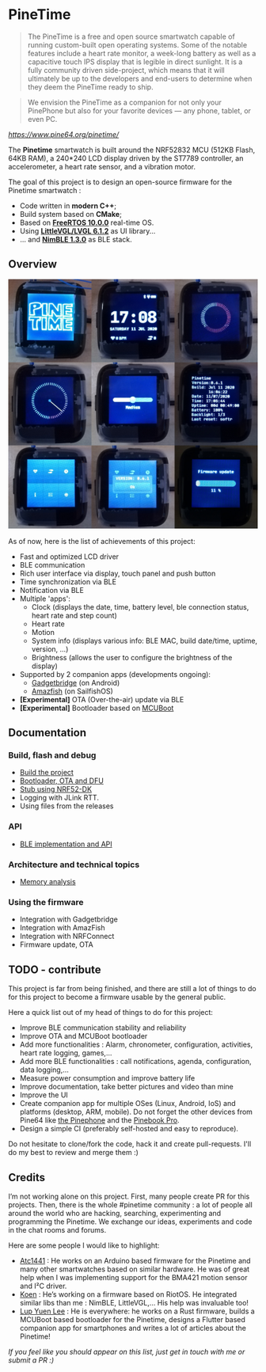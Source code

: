 # PineTime
> The PineTime is a free and open source smartwatch capable of running custom-built open operating systems. Some of the notable features include a heart rate monitor, a week-long battery as well as a capacitive touch IPS display that is legible in direct sunlight. It is a fully community driven side-project, which means that it will ultimately be up to the developers and end-users to determine when they deem the PineTime ready to ship.

> We envision the PineTime as a companion for not only your PinePhone but also for your favorite devices — any phone, tablet, or even PC.

*https://www.pine64.org/pinetime/*

The **Pinetime** smartwatch is built around the NRF52832 MCU (512KB Flash, 64KB RAM), a 240*240 LCD display driven by the ST7789 controller, an accelerometer, a heart rate sensor, and a vibration motor.

The goal of this project is to design an open-source firmware for the Pinetime smartwatch : 

 - Code written in **modern C++**;
 - Build system based on **CMake**;
 - Based on **[FreeRTOS 10.0.0](https://freertos.org)** real-time OS.
 - Using **[LittleVGL/LVGL 6.1.2](https://lvgl.io/)** as UI library...
 - ... and **[NimBLE 1.3.0](https://github.com/apache/mynewt-nimble)** as BLE stack.

## Overview

![Pinetime screens](images/0.7.0/montage.jpg "PinetimeScreens")

As of now, here is the list of achievements of this project:

 - Fast and optimized LCD driver
 - BLE communication
 - Rich user interface via display, touch panel and push button
 - Time synchronization via BLE
 - Notification via BLE
 - Multiple 'apps': 
    * Clock (displays the date, time, battery level, ble connection status, heart rate and step count)
    * Heart rate
    * Motion
    * System info (displays various info: BLE MAC, build date/time, uptime, version, ...)
    * Brightness (allows the user to configure the brightness of the display)
 - Supported by 2 companion apps (developments ongoing):
    * [Gadgetbridge](https://codeberg.org/Freeyourgadget/Gadgetbridge/src/branch/pinetime-jf) (on Android)
    * [Amazfish](https://openrepos.net/content/piggz/amazfish) (on SailfishOS)
 - **[Experimental]** OTA (Over-the-air) update via BLE
 - **[Experimental]** Bootloader based on [MCUBoot](https://juullabs-oss.github.io/mcuboot/)
 
## Documentation
### Build, flash and debug
 - [Build the project](doc/buildAndProgram.md)
 - [Bootloader, OTA and DFU](./bootloader/README.md)
 - [Stub using NRF52-DK](./doc/PinetimeStubWithNrf52DK.md)
 - Logging with JLink RTT.
 - Using files from the releases
 
### API
 - [BLE implementation and API](./doc/ble.md)
 
### Architecture and technical topics
 - [Memory analysis](./doc/MemoryAnalysis.md)
 
### Using the firmware
 - Integration with Gadgetbridge
 - Integration with AmazFish
 - Integration with NRFConnect
 - Firmware update, OTA
 
    
## TODO - contribute

This project is far from being finished, and there are still a lot of things to do for this project to become a firmware usable by the general public.

Here a quick list out of my head of things to do for this project:

 - Improve BLE communication stability and reliability
 - Improve OTA and MCUBoot bootloader
 - Add more functionalities : Alarm, chronometer, configuration, activities, heart rate logging, games,...
 - Add more BLE functionalities : call notifications, agenda, configuration, data logging,...
 - Measure power consumption and improve battery life
 - Improve documentation, take better pictures and video than mine
 - Improve the UI
 - Create companion app for multiple OSes (Linux, Android, IoS) and platforms (desktop, ARM, mobile). Do not forget the other devices from Pine64 like [the Pinephone](https://www.pine64.org/pinephone/) and the [Pinebook Pro](https://www.pine64.org/pinebook-pro/). 
 - Design a simple CI (preferably self-hosted and easy to reproduce).
 
Do not hesitate to clone/fork the code, hack it and create pull-requests. I'll do my best to review and merge them :)

## Credits 
I’m not working alone on this project. First, many people create PR for this projects. Then, there is the whole #pinetime community : a lot of people all around the world who are hacking, searching, experimenting and programming the Pinetime. We exchange our ideas, experiments and code in the chat rooms and forums.

Here are some people I would like to highlight:

 - [Atc1441](https://github.com/atc1441/) : He works on an Arduino based firmware for the Pinetime and many other smartwatches based on similar hardware. He was of great help when I was implementing support for the BMA421 motion sensor and I²C driver.
 - [Koen](https://github.com/bosmoment) : He’s working on a firmware based on RiotOS. He integrated similar libs than me : NimBLE, LittleVGL,… His help was invaluable too!
 - [Lup Yuen Lee](https://github.com/lupyuen) : He is everywhere: he works on a Rust firmware, builds a MCUBoot based bootloader for the Pinetime, designs a Flutter based companion app for smartphones and writes a lot of articles about the Pinetime!

*If you feel like you should appear on this list, just get in touch with me or submit a PR :)*
